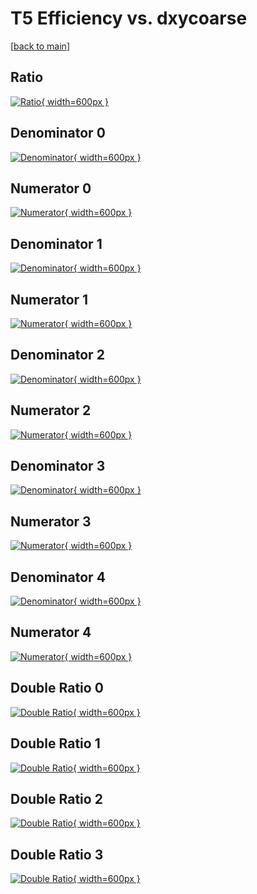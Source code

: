 # T5 Efficiency vs. dxycoarse

[[back to main](./)]



## Ratio

[![Ratio](../mtv/var/T5_base_11_1_eff_dxycoarse.png){ width=600px }](../mtv/var/T5_base_11_1_eff_dxycoarse.pdf)

## Denominator 0

[![Denominator](../mtv/den/T5_base_11_1_eff_dxycoarse_den0.png){ width=600px }](../mtv/den/T5_base_11_1_eff_dxycoarse_den0.pdf)

## Numerator 0

[![Numerator](../mtv/num/T5_base_11_1_eff_dxycoarse_num0.png){ width=600px }](../mtv/num/T5_base_11_1_eff_dxycoarse_num0.pdf)

## Denominator 1

[![Denominator](../mtv/den/T5_base_11_1_eff_dxycoarse_den1.png){ width=600px }](../mtv/den/T5_base_11_1_eff_dxycoarse_den1.pdf)

## Numerator 1

[![Numerator](../mtv/num/T5_base_11_1_eff_dxycoarse_num1.png){ width=600px }](../mtv/num/T5_base_11_1_eff_dxycoarse_num1.pdf)

## Denominator 2

[![Denominator](../mtv/den/T5_base_11_1_eff_dxycoarse_den2.png){ width=600px }](../mtv/den/T5_base_11_1_eff_dxycoarse_den2.pdf)

## Numerator 2

[![Numerator](../mtv/num/T5_base_11_1_eff_dxycoarse_num2.png){ width=600px }](../mtv/num/T5_base_11_1_eff_dxycoarse_num2.pdf)

## Denominator 3

[![Denominator](../mtv/den/T5_base_11_1_eff_dxycoarse_den3.png){ width=600px }](../mtv/den/T5_base_11_1_eff_dxycoarse_den3.pdf)

## Numerator 3

[![Numerator](../mtv/num/T5_base_11_1_eff_dxycoarse_num3.png){ width=600px }](../mtv/num/T5_base_11_1_eff_dxycoarse_num3.pdf)

## Denominator 4

[![Denominator](../mtv/den/T5_base_11_1_eff_dxycoarse_den4.png){ width=600px }](../mtv/den/T5_base_11_1_eff_dxycoarse_den4.pdf)

## Numerator 4

[![Numerator](../mtv/num/T5_base_11_1_eff_dxycoarse_num4.png){ width=600px }](../mtv/num/T5_base_11_1_eff_dxycoarse_num4.pdf)

## Double Ratio 0

[![Double Ratio](../mtv/ratio/T5_base_11_1_eff_dxycoarse_ratio0.png){ width=600px }](../mtv/ratio/T5_base_11_1_eff_dxycoarse_ratio0.pdf)

## Double Ratio 1

[![Double Ratio](../mtv/ratio/T5_base_11_1_eff_dxycoarse_ratio1.png){ width=600px }](../mtv/ratio/T5_base_11_1_eff_dxycoarse_ratio1.pdf)

## Double Ratio 2

[![Double Ratio](../mtv/ratio/T5_base_11_1_eff_dxycoarse_ratio2.png){ width=600px }](../mtv/ratio/T5_base_11_1_eff_dxycoarse_ratio2.pdf)

## Double Ratio 3

[![Double Ratio](../mtv/ratio/T5_base_11_1_eff_dxycoarse_ratio3.png){ width=600px }](../mtv/ratio/T5_base_11_1_eff_dxycoarse_ratio3.pdf)


